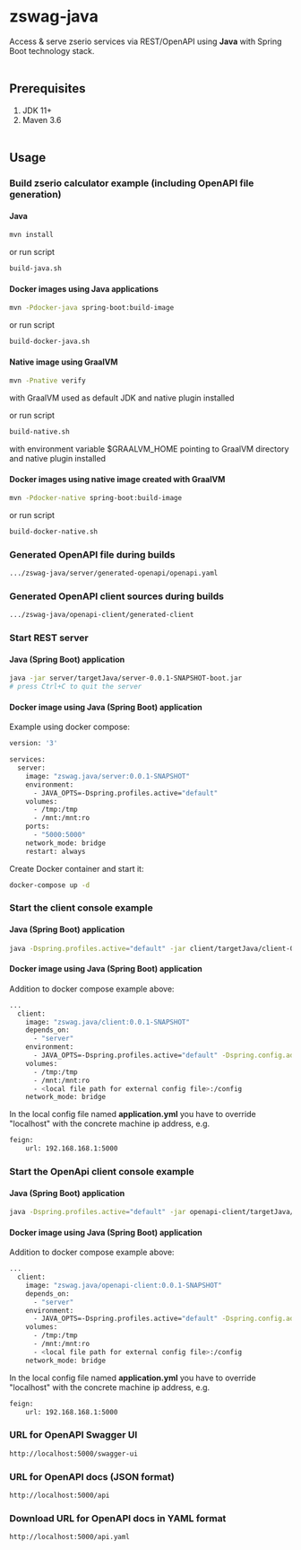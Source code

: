 # zswag-java
Access & serve zserio services via REST/OpenAPI using **Java** with Spring Boot technology stack.
<br><br>

## Prerequisites
   1. JDK 11+
   2. Maven 3.6
<br><br>

## Usage

### Build zserio calculator example (including OpenAPI file generation)
#### Java
```bash
mvn install
```

or run script

```bash
build-java.sh
```

#### Docker images using Java applications
```bash
mvn -Pdocker-java spring-boot:build-image
```

or run script

```bash
build-docker-java.sh
```

#### Native image using GraalVM
```bash
mvn -Pnative verify
```
with GraalVM used as default JDK and native plugin installed

or run script

```bash
build-native.sh
```
with environment variable $GRAALVM_HOME pointing to GraalVM directory and native plugin installed

#### Docker images using native image created with GraalVM
```bash
mvn -Pdocker-native spring-boot:build-image
```

or run script

```bash
build-docker-native.sh
```

### Generated OpenAPI file during builds
```bash
.../zswag-java/server/generated-openapi/openapi.yaml
```

### Generated OpenAPI client sources during builds
```bash
.../zswag-java/openapi-client/generated-client
```

### Start REST server
#### Java (Spring Boot) application
```bash
java -jar server/targetJava/server-0.0.1-SNAPSHOT-boot.jar
# press Ctrl+C to quit the server
```

#### Docker image using Java (Spring Boot) application
Example using docker compose:
```bash
version: '3'

services:
  server:
    image: "zswag.java/server:0.0.1-SNAPSHOT"
    environment:
      - JAVA_OPTS=-Dspring.profiles.active="default"
    volumes:
      - /tmp:/tmp
      - /mnt:/mnt:ro
    ports:
      - "5000:5000"
    network_mode: bridge
    restart: always
```

Create Docker container and start it:
```bash
docker-compose up -d
```

### Start the client console example
#### Java (Spring Boot) application
```bash
java -Dspring.profiles.active="default" -jar client/targetJava/client-0.0.1-SNAPSHOT-boot.jar
```

#### Docker image using Java (Spring Boot) application
Addition to docker compose example above:
```bash
...
  client:
    image: "zswag.java/client:0.0.1-SNAPSHOT"
    depends_on:
      - "server"
    environment:
      - JAVA_OPTS=-Dspring.profiles.active="default" -Dspring.config.additional-location="file:/config/"
    volumes:
      - /tmp:/tmp
      - /mnt:/mnt:ro
      - <local file path for external config file>:/config
    network_mode: bridge
```
In the local config file named **application.yml** you have to override "localhost" with the concrete machine ip address, e.g.
```bash
feign:
    url: 192.168.168.1:5000
```

### Start the OpenApi client console example
#### Java (Spring Boot) application
```bash
java -Dspring.profiles.active="default" -jar openapi-client/targetJava/openapi-client-0.0.1-SNAPSHOT-boot.jar
```

#### Docker image using Java (Spring Boot) application
Addition to docker compose example above:
```bash
...
  client:
    image: "zswag.java/openapi-client:0.0.1-SNAPSHOT"
    depends_on:
      - "server"
    environment:
      - JAVA_OPTS=-Dspring.profiles.active="default" -Dspring.config.additional-location="file:/config/"
    volumes:
      - /tmp:/tmp
      - /mnt:/mnt:ro
      - <local file path for external config file>:/config
    network_mode: bridge
```
In the local config file named **application.yml** you have to override "localhost" with the concrete machine ip address, e.g.
```bash
feign:
    url: 192.168.168.1:5000
```

### URL for OpenAPI Swagger UI
```bash
http://localhost:5000/swagger-ui
```

### URL for OpenAPI docs (JSON format)
```bash
http://localhost:5000/api
```

### Download URL for OpenAPI docs in YAML format
```bash
http://localhost:5000/api.yaml
```
